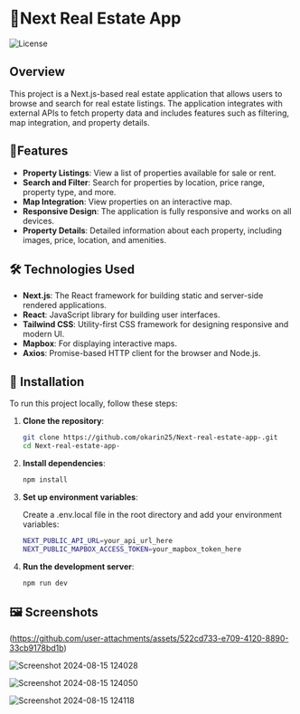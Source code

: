 # 🏡Next Real Estate App

![License](https://img.shields.io/badge/license-MIT-blue.svg)

## Overview

This project is a Next.js-based real estate application that allows users to browse and search for real estate listings. The application integrates with external APIs to fetch property data and includes features such as filtering, map integration, and property details.

## 🌟Features

- **Property Listings**: View a list of properties available for sale or rent.
- **Search and Filter**: Search for properties by location, price range, property type, and more.
- **Map Integration**: View properties on an interactive map.
- **Responsive Design**: The application is fully responsive and works on all devices.
- **Property Details**: Detailed information about each property, including images, price, location, and amenities.

## 🛠️ Technologies Used

- **Next.js**: The React framework for building static and server-side rendered applications.
- **React**: JavaScript library for building user interfaces.
- **Tailwind CSS**: Utility-first CSS framework for designing responsive and modern UI.
- **Mapbox**: For displaying interactive maps.
- **Axios**: Promise-based HTTP client for the browser and Node.js.

## 🚀 Installation

To run this project locally, follow these steps:

1. **Clone the repository**:
   ```bash
   git clone https://github.com/okarin25/Next-real-estate-app-.git
   cd Next-real-estate-app-
   
2. **Install dependencies**:
   ```bash
   npm install
   
3. **Set up environment variables**:
    
   Create a .env.local file in the root directory and add your environment variables:
   ```bash
   NEXT_PUBLIC_API_URL=your_api_url_here
   NEXT_PUBLIC_MAPBOX_ACCESS_TOKEN=your_mapbox_token_here
   
4. **Run the development server**:
   ```bash
   npm run dev

## 🖼️ Screenshots
(https://github.com/user-attachments/assets/522cd733-e709-4120-8890-33cb9178bd1b)


![Screenshot 2024-08-15 124028](https://github.com/user-attachments/assets/07986eda-9653-496f-bdaa-e075d994efff)

![Screenshot 2024-08-15 124050](https://github.com/user-attachments/assets/76ffbf8c-f830-43e0-9729-f0cdd80298e2)

![Screenshot 2024-08-15 124118](https://github.com/user-attachments/assets/c845ae10-b162-4caf-8ed6-4ec8bbee6024)




